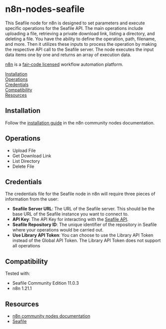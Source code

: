 # n8n-nodes-seafile

This Seafile node for n8n is designed to set parameters and execute specific operations for the Seafile API. The main operations include uploading a file, retrieving a private download link, listing a directory, and deleting a file. You have the ability to define the operation, path, filename, and more. Then it utilizes these inputs to process the operation by making the respective API call to the Seafile server. The node executes the input data items one by one and returns an array of execution data.

[n8n](https://n8n.io/) is a [fair-code licensed](https://docs.n8n.io/reference/license/) workflow automation platform.

[Installation](#installation)  
[Operations](#operations)  
[Credentials](#credentials)  
[Compatibility](#compatibility)  
[Resources](#resources)  

## Installation

Follow the [installation guide](https://docs.n8n.io/integrations/community-nodes/installation/) in the n8n community nodes documentation.

## Operations

- Upload File
- Get Download Link
- List Directory
- Delete File

## Credentials

The credentials file for the Seafile node in n8n will require three pieces of information from the user:

- **Seafile Server URL**: The URL of the Seafile server. This should be the base URL of the Seafile instance you want to connect to.
- **API Key**: The API Key for interacting with the [Seafile API](https://download.seafile.com/published/web-api/home.md).
- **Seafile Repository ID**: The unique identifier of the repository in Seafile where your operations would be carried out.
- **Use Library API Token**: You can choose to use the Library API Token instead of the Global API Token. The Library API Token does not support all operations

## Compatibility

Tested with:

- Seafile Community Edition 11.0.3
- n8n 1.21.1

## Resources

* [n8n community nodes documentation](https://docs.n8n.io/integrations/community-nodes/)
* [Seafile](https://www.seafile.com/)
